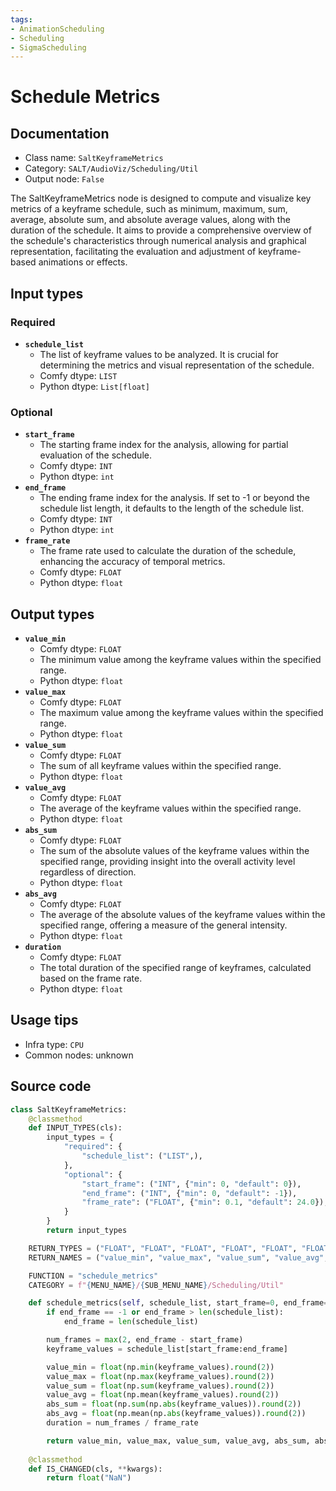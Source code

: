 ```yaml
---
tags:
- AnimationScheduling
- Scheduling
- SigmaScheduling
---
```


# Schedule Metrics
## Documentation
- Class name: `SaltKeyframeMetrics`
- Category: `SALT/AudioViz/Scheduling/Util`
- Output node: `False`

The SaltKeyframeMetrics node is designed to compute and visualize key metrics of a keyframe schedule, such as minimum, maximum, sum, average, absolute sum, and absolute average values, along with the duration of the schedule. It aims to provide a comprehensive overview of the schedule's characteristics through numerical analysis and graphical representation, facilitating the evaluation and adjustment of keyframe-based animations or effects.
## Input types
### Required
- **`schedule_list`**
    - The list of keyframe values to be analyzed. It is crucial for determining the metrics and visual representation of the schedule.
    - Comfy dtype: `LIST`
    - Python dtype: `List[float]`
### Optional
- **`start_frame`**
    - The starting frame index for the analysis, allowing for partial evaluation of the schedule.
    - Comfy dtype: `INT`
    - Python dtype: `int`
- **`end_frame`**
    - The ending frame index for the analysis. If set to -1 or beyond the schedule list length, it defaults to the length of the schedule list.
    - Comfy dtype: `INT`
    - Python dtype: `int`
- **`frame_rate`**
    - The frame rate used to calculate the duration of the schedule, enhancing the accuracy of temporal metrics.
    - Comfy dtype: `FLOAT`
    - Python dtype: `float`
## Output types
- **`value_min`**
    - Comfy dtype: `FLOAT`
    - The minimum value among the keyframe values within the specified range.
    - Python dtype: `float`
- **`value_max`**
    - Comfy dtype: `FLOAT`
    - The maximum value among the keyframe values within the specified range.
    - Python dtype: `float`
- **`value_sum`**
    - Comfy dtype: `FLOAT`
    - The sum of all keyframe values within the specified range.
    - Python dtype: `float`
- **`value_avg`**
    - Comfy dtype: `FLOAT`
    - The average of the keyframe values within the specified range.
    - Python dtype: `float`
- **`abs_sum`**
    - Comfy dtype: `FLOAT`
    - The sum of the absolute values of the keyframe values within the specified range, providing insight into the overall activity level regardless of direction.
    - Python dtype: `float`
- **`abs_avg`**
    - Comfy dtype: `FLOAT`
    - The average of the absolute values of the keyframe values within the specified range, offering a measure of the general intensity.
    - Python dtype: `float`
- **`duration`**
    - Comfy dtype: `FLOAT`
    - The total duration of the specified range of keyframes, calculated based on the frame rate.
    - Python dtype: `float`
## Usage tips
- Infra type: `CPU`
- Common nodes: unknown


## Source code
```python
class SaltKeyframeMetrics:
    @classmethod
    def INPUT_TYPES(cls):
        input_types = {
            "required": {
                "schedule_list": ("LIST",),
            },
            "optional": {
                "start_frame": ("INT", {"min": 0, "default": 0}),
                "end_frame": ("INT", {"min": 0, "default": -1}),
                "frame_rate": ("FLOAT", {"min": 0.1, "default": 24.0}),
            }
        }
        return input_types

    RETURN_TYPES = ("FLOAT", "FLOAT", "FLOAT", "FLOAT", "FLOAT", "FLOAT", "FLOAT")
    RETURN_NAMES = ("value_min", "value_max", "value_sum", "value_avg", "abs_sum", "abs_avg", "duration")

    FUNCTION = "schedule_metrics"
    CATEGORY = f"{MENU_NAME}/{SUB_MENU_NAME}/Scheduling/Util"

    def schedule_metrics(self, schedule_list, start_frame=0, end_frame=-1, frame_rate=24.0):
        if end_frame == -1 or end_frame > len(schedule_list):
            end_frame = len(schedule_list)

        num_frames = max(2, end_frame - start_frame)
        keyframe_values = schedule_list[start_frame:end_frame]

        value_min = float(np.min(keyframe_values).round(2))
        value_max = float(np.max(keyframe_values).round(2))
        value_sum = float(np.sum(keyframe_values).round(2))
        value_avg = float(np.mean(keyframe_values).round(2))
        abs_sum = float(np.sum(np.abs(keyframe_values)).round(2))
        abs_avg = float(np.mean(np.abs(keyframe_values)).round(2))
        duration = num_frames / frame_rate

        return value_min, value_max, value_sum, value_avg, abs_sum, abs_avg, duration
    
    @classmethod
    def IS_CHANGED(cls, **kwargs):
        return float("NaN")

```
